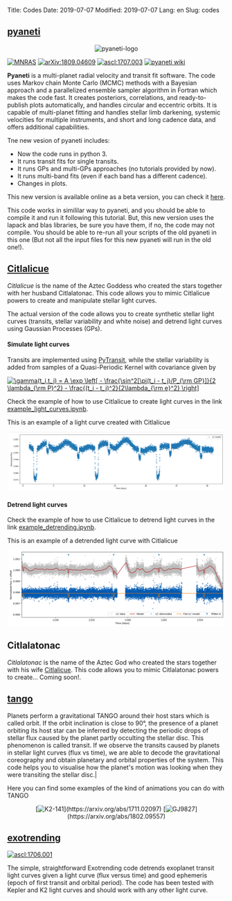 Title: Codes
Date: 2019-07-07
Modified: 2019-07-07
Lang: en
Slug: codes


## [pyaneti](https://github.com/oscaribv/pyaneti) 

<center>
<img src="https://raw.githubusercontent.com/oscaribv/pyaneti/master/src/images/logo_pyaneti.png" alt="pyaneti-logo" width="300"/>
</center>

<a href="https://academic.oup.com/mnras/advance-article/doi/10.1093/mnras/sty2472/5094600"><img src="https://img.shields.io/badge/MNRAS-2019,482,1017-purple.svg" alt="MNRAS" /></a>
<a href="https://arxiv.org/abs/1809.04609"><img src="https://img.shields.io/badge/arXiv-1809.04609-green.svg" alt="arXiv:1809.04609" /></a>
<a href="http://ascl.net/1707.003"><img src="https://img.shields.io/badge/ascl-1707.003-green.svg" alt="ascl:1707.003" /></a>
<a href="https://github.com/oscaribv/pyaneti/wiki"><img src="https://img.shields.io/badge/wiki-building-yellow.svg" alt="pyaneti wiki" /></a>

**Pyaneti** is a multi-planet radial velocity and transit fit software. 
The code uses Markov chain Monte Carlo (MCMC) methods with a Bayesian approach and a parallelized ensemble 
sampler algorithm in Fortran which makes the code fast. It creates posteriors, correlations, and ready-to-publish 
plots automatically, and handles circular and eccentric orbits. It is capable of multi-planet fitting and handles 
stellar limb darkening, systemic velocities for multiple instruments, and short and long cadence data, 
and offers additional capabilities.

Tne new vesion of pyaneti includes:

* Now the code runs in python 3.
* It runs transit fits for single transits.
* It runs GPs and multi-GPs approaches (no tutorials provided by now).
* It runs multi-band fits (even if each band has a different cadence).
* Changes in plots.

This new version is available online as a beta version, 
you can check it [here](https://github.com/oscaribv/pyaneti2-beta-).

This code works in simililar way to pyaneti, and you should be able to compile it and run it following this tutorial. But, this new version uses the lapack and blas libraries, be sure you have them, if no, the code may not compile.
You should be able to re-run all your scripts of the old pyaneti in this one (But not all the input files for this new pyaneti will run in the old one!).

## [Citlalicue](https://github.com/oscaribv/citlalicue)

*_Citlalicue_* is the name of the Aztec Goddess who created the stars together with her husband Citlalatonac.
This code allows you to mimic Citlalicue powers to create and manipulate stellar light curves.

The actual version of the code allows you to create synthetic stellar light curves (transits, stellar variability and white noise)
and detrend light curves using Gaussian Processes (GPs). 


#### Simulate light curves

Transits are implemented using [PyTransit](https://github.com/hpparvi/PyTransit), 
while the stellar variability is added from samples of a Quasi-Periodic Kernel with covariance given by

<a href="https://www.codecogs.com/eqnedit.php?latex=\gamma(t_i,t_j)&space;=&space;A&space;\exp&space;\left[&space;-&space;\frac{\sin^2[\pi(t_i&space;-&space;t_j)/P_{\rm&space;GP}]}{2&space;\lambda_{\rm&space;P}^2}&space;-&space;\frac{(t_i&space;-&space;t_j)^2}{2\lambda_{\rm&space;e}^2}&space;\right]" target="_blank"><img src="https://latex.codecogs.com/gif.latex?\gamma(t_i,t_j)&space;=&space;A&space;\exp&space;\left[&space;-&space;\frac{\sin^2[\pi(t_i&space;-&space;t_j)/P_{\rm&space;GP}]}{2&space;\lambda_{\rm&space;P}^2}&space;-&space;\frac{(t_i&space;-&space;t_j)^2}{2\lambda_{\rm&space;e}^2}&space;\right]" title="\gamma(t_i,t_j) = A \exp \left[ - \frac{\sin^2[\pi(t_i - t_j)/P_{\rm GP}]}{2 \lambda_{\rm P}^2} - \frac{(t_i - t_j)^2}{2\lambda_{\rm e}^2} \right]" /></a>

Check the example of how to use Citlalicue to create light curves in the link
[example_light_curves.ipynb](https://github.com/oscaribv/citlalicue/blob/master/example_light_curves.ipynb).

This is an example of a light curve created with Citlalicue

<center>
<img src="https://raw.githubusercontent.com/oscaribv/oscaribv.github.io/master/images/citlalc_created.png" alt="citlalicue created" width="500"/>
</center>

#### Detrend light curves

Check the example of how to use Citlalicue to detrend light curves in the link
[example_detrending.ipynb](https://github.com/oscaribv/citlalicue/blob/master/example_detrending.ipynb).

This is an example of a detrended light curve with Citlalicue

<center>
<img src="https://raw.githubusercontent.com/oscaribv/oscaribv.github.io/master/images/citlalc.png" alt="citlalicue detrending" width="500"/>
</center>

## Citlalatonac

*_Citlalatonac_* is the name of the Aztec God who created the stars together with his wife [Citlalicue](https://github.com/oscaribv/citlalicue).
This code allows you to mimic Citlalatonac powers to create... Coming soon!.


## [tango](https://github.com/oscaribv/tango)

Planets perform a gravitational TANGO around their host stars which is called orbit. 
If the orbit inclination is close to 90°, the presence of a planet orbiting its host star can be inferred
by detecting the periodic drops of stellar flux caused by the planet partly occulting the stellar disc. 
This phenomenon is called transit. If we observe the transits caused by planets in stellar light curves 
(flux vs time), we are able to decode the gravitational coreography and obtain planetary 
and orbital properties of the system.
This code helps you to visualise how the planet's motion was looking when they were transiting the stellar disc.|

Here you can find some examples of the kind of animations you can do with TANGO

<center>
[<img src="https://raw.githubusercontent.com/oscaribv/oscaribv.github.io/master/images/tango/k2141.gif" alt="K2-141" width="300"/>](https://arxiv.org/abs/1711.02097)
[<img src="https://raw.githubusercontent.com/oscaribv/oscaribv.github.io/master/images/tango/gj9827model.gif" alt="GJ9827" width="300"/>](https://arxiv.org/abs/1802.09557)
</center>

## [exotrending](https://github.com/oscaribv/exotrending)

<a href="http://ascl.net/1706.001"><img src="https://img.shields.io/badge/ascl-1706.001-blue.svg?colorB=262255" alt="ascl:1706.001" /></a>

The simple, straightforward Exotrending code detrends exoplanet transit light curves given a light curve (flux versus time) 
and good ephemeris (epoch of first transit and orbital period). The code has been tested with
 Kepler and K2 light curves and should work with any other light curve.
